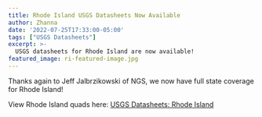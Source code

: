 ```yaml
---
title: Rhode Island USGS Datasheets Now Available
author: Zhanna
date: '2022-07-25T17:33:00-05:00'
tags: ["USGS Datasheets"]
excerpt: >-
  USGS datasheets for Rhode Island are now available!
featured_image: ri-featured-image.jpg
---
```


Thanks again to Jeff Jalbrzikowski of NGS, we now have full state coverage for Rhode Island! 

View Rhode Island quads here: [USGS Datasheets: Rhode Island](/usgs-datasheets/rhode-island/)
